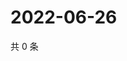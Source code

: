 # 2022-06-26

共 0 条

<!-- BEGIN WEIBO -->
<!-- 最后更新时间 Sun Jun 26 2022 18:01:16 GMT+0800 (China Standard Time) -->

<!-- END WEIBO -->
